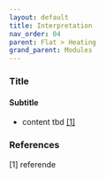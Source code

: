 ```yaml
---
layout: default
title: Interpretation
nav_order: 04
parent: Flat > Heating
grand_parent: Modules
---
```


### Title
#### Subtitle
- content tbd <a href="#referencename">[1]</a>

### References
<a id="referencename">[1]</a> referende <br>
